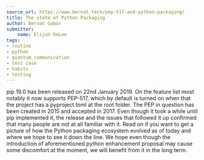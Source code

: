 ```yaml
---
source_url: https://www.bernat.tech/pep-517-and-python-packaging/
title: The state of Python Packaging
author: Bernat Gabor
submitter:
    name: Elijah DeLee
tags:
- routine
- python
- quantum communication
- test case
- habits
- testing
---
```


pip 19.0 has been released on 22nd January 2019. On the feature list most notably it now supports PEP-517, which by default is turned on when that the project has a pyproject.toml at the root folder. The PEP in question has been created in 2015 and accepted in 2017. Even though it took a while until pip implemented it, the release and the issues that followed it up confirmed that many people are not at all familiar with it. Read on if you want to get a picture of how the Python packaging ecosystem evolved as of today and where we hope to see it down the line. We hope even though the introduction of aforementioned python enhancement proposal may cause some discomfort at the moment, we will benefit from it in the long term.
